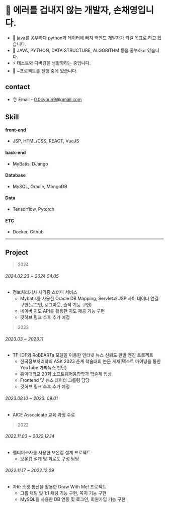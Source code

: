# 👋 에러를 겁내지 않는 개발자, 손채영입니다.

- 👀 java를 공부하다 python과 데이터에 빠져 백엔드 개발자가 되길 목표로 하고 있습니다.
- 🌱 JAVA, PYTHON, DATA STRUCTURE, ALGORITHM 등을 공부하고 있습니다.
- ⚡ 테스트와 디버깅을 생활화하는 중입니다.
- 🖤 ~프로젝트를 진행 중에 있습니다.


## contact
- 👌 Email - 0.0cyoun9@gmail.com


## Skill
#### front-end
-  JSP, HTML/CSS, REACT, VueJS
#### back-end
- MyBatis, DJango
#### Database
- MySQL, Oracle, MongoDB
#### Data
- Tensorflow, Pytorch
#### ETC
- Docker, Github

---

## Project
> 2024
###### 2024.02.23 ~ 2024.04.05
- 정보처리기사 자격증 스터디 서비스
  - Mybatis를 사용한 Oracle DB Mapping, Servlet과 JSP 사이 데이터 연결 구현(로그인, 로그아웃, 출석 기능 구현)
  - 네이버 지도 API를 활용한 지도 제공 기능 구현
  - 깃허브 링크 추후 추가 예정
    
> 2023
###### 2023.03 ~ 2023.11
- TF-IDF와 RoBEARTa 모델을 이용한 인터넷 뉴스 신뢰도 판별 엔진 프로젝트
  - 한국정보처리학회 ASK 2023 춘계 학술대회 논문 게재(텍스트 마이닝을 통한 YouTube 가짜뉴스 판단)
  - 홍익대학교 20회 소프트웨어융합학과 학술제 입상
  - Frontend 및 뉴스 데이터 크롤링 담당
  - 깃허브 링크 추후 추가 예정
###### 2023.08.10 ~ 2023. 09.01
- AICE Associcate 교육 과정 수료

> 2022
###### 2022.11.03 ~ 2022.12.14 
- 펠티어소자를 사용한 보온컵 설계 프로젝트
  - 보온컵 설계 및 회로도 구성 담당
###### 2022.11.17 ~ 2022.12.09
- 자바 소켓 통신을 활용한 Draw With Me! 프로젝트
    - 그룹 채팅 및 1:1 채팅 기능 구현, 쪽지 기능 구현
    - MySQL을 사용한 DB 연동 및 로그인, 회원가입 기능 구현
